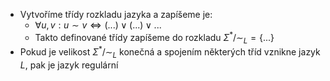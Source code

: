 - Vytvoříme třídy rozkladu jazyka a zapíšeme je:
	- $\forall u,v: u \sim v \Leftrightarrow (...) \lor (...) \lor ...$
	- Takto definované třídy zapíšeme do rozkladu $\Sigma^* / \sim_L = \{...\}$
- Pokud je velikost $\Sigma^* / \sim_L$ konečná a spojením některých tříd vznikne jazyk $L$, pak je jazyk regulární